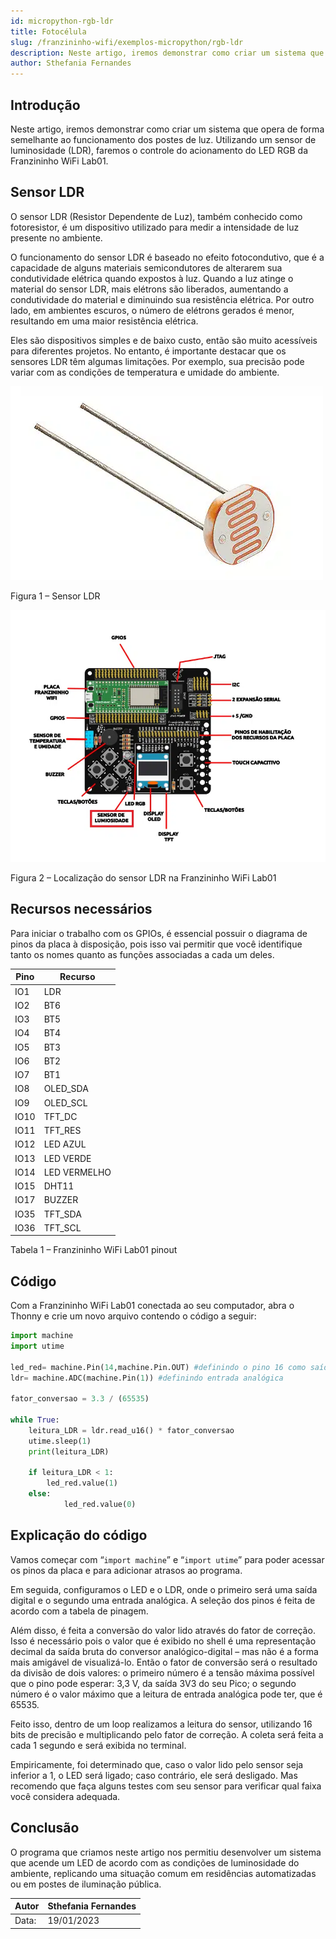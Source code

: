 ```yaml
---
id: micropython-rgb-ldr
title: Fotocélula 
slug: /franzininho-wifi/exemplos-micropython/rgb-ldr
description: Neste artigo, iremos demonstrar como criar um sistema que opera de forma semelhante ao funcionamento dos postes de luz. Utilizando um sensor de luminosidade (LDR), faremos o controle do acionamento do LED RGB da Franzininho WiFi Lab01.
author: Sthefania Fernandes
---
```


## Introdução

Neste artigo, iremos demonstrar como criar um sistema que opera de forma semelhante ao funcionamento dos postes de luz. Utilizando um sensor de luminosidade (LDR), faremos o controle do acionamento do LED RGB da Franzininho WiFi Lab01.

## Sensor LDR

O sensor LDR (Resistor Dependente de Luz), também conhecido como fotoresistor, é um dispositivo utilizado para medir a intensidade de luz presente no ambiente.

O funcionamento do sensor LDR é baseado no efeito fotocondutivo, que é a capacidade de alguns materiais semicondutores de alterarem sua condutividade elétrica quando expostos à luz. Quando a luz atinge o material do sensor LDR, mais elétrons são liberados, aumentando a condutividade do material e diminuindo sua resistência elétrica. Por outro lado, em ambientes escuros, o número de elétrons gerados é menor, resultando em uma maior resistência elétrica.

Eles são dispositivos simples e de baixo custo, então são muito acessíveis para diferentes projetos. No entanto, é importante destacar que os sensores LDR têm algumas limitações. Por exemplo, sua precisão pode variar com as condições de temperatura e umidade do ambiente.

![](img/rgb-ldr/ldr.webp)

Figura 1 – Sensor LDR

![](img/rgb-ldr/sensor-ldr-na-Franzininho-wifi-lab01.webp)

Figura 2 – Localização do sensor LDR na Franzininho WiFi Lab01

## Recursos necessários

Para iniciar o trabalho com os GPIOs, é essencial possuir o diagrama de pinos da placa à disposição, pois isso vai permitir que você identifique tanto os nomes quanto as funções associadas a cada um deles.


| Pino | Recurso      |
|------|--------------|
| IO1  | LDR          |
| IO2  | BT6          |
| IO3  | BT5          |
| IO4  | BT4          |
| IO5  | BT3          |
| IO6  | BT2          |
| IO7  | BT1          |
| IO8  | OLED_SDA     |
| IO9  | OLED_SCL     |
| IO10 | TFT_DC       |
| IO11 | TFT_RES      |
| IO12 | LED AZUL     |
| IO13 | LED VERDE    |
| IO14 | LED VERMELHO |
| IO15 | DHT11        |
| IO17 | BUZZER       |
| IO35 | TFT_SDA      |
| IO36 | TFT_SCL      |

Tabela 1 – Franzininho WiFi Lab01 pinout

## Código

Com a Franzininho WiFi Lab01 conectada ao seu computador, abra o Thonny e crie um novo arquivo contendo o código a seguir:

```python
import machine
import utime

led_red= machine.Pin(14,machine.Pin.OUT) #definindo o pino 16 como saída digital
ldr= machine.ADC(machine.Pin(1)) #definindo entrada analógica

fator_conversao = 3.3 / (65535)

while True:
	leitura_LDR = ldr.read_u16() * fator_conversao
	utime.sleep(1)
	print(leitura_LDR)

	if leitura_LDR < 1:
   		led_red.value(1)
	else:
    		led_red.value(0)
```

## Explicação do código

Vamos começar com “`import machine`” e “`import utime`” para poder acessar os pinos da placa e para adicionar atrasos ao programa.

Em seguida, configuramos o LED e o LDR, onde o primeiro será uma saída digital e o segundo uma entrada analógica. A seleção dos pinos é feita de acordo com a tabela de pinagem.

Além disso, é feita a conversão do valor lido através do fator de correção. Isso é necessário pois o valor que é exibido no shell é uma representação decimal da saída bruta do conversor analógico-digital – mas não é a forma mais amigável de visualizá-lo. Então o fator de conversão será o resultado da divisão de dois valores: o primeiro número é a tensão máxima possível que o pino pode esperar: 3,3 V, da saída 3V3 do seu Pico; o segundo número é o valor máximo que a leitura de entrada analógica pode ter, que é 65535.

Feito isso, dentro de um loop realizamos a leitura do sensor, utilizando 16 bits de precisão e multiplicando pelo fator de correção. A coleta será feita a cada 1 segundo e será exibida no terminal.

Empiricamente, foi determinado que, caso o valor lido pelo sensor seja inferior a 1, o LED será ligado; caso contrário, ele será desligado. Mas recomendo que faça alguns testes com seu sensor para verificar qual faixa você considera adequada.

## Conclusão

O programa que criamos neste artigo nos permitiu desenvolver um sistema que acende um LED de acordo com as condições de luminosidade do ambiente, replicando uma situação comum em residências automatizadas ou em postes de iluminação pública.


| Autor | Sthefania Fernandes|
|-------|--------------|
| Data: | 19/01/2023    |
